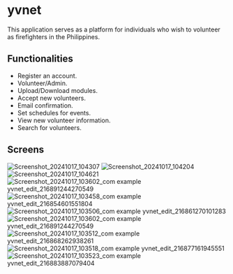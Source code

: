 # yvnet

This application serves as a platform for individuals who wish to volunteer as firefighters in the Philippines.

## Functionalities

- Register an account.
- Volunteer/Admin.
- Upload/Download modules.
- Accept new volunteers.
- Email confirmation.
- Set schedules for events.
- View new volunteer information.
- Search for volunteers.


## Screens



![Screenshot_20241017_104307](https://github.com/user-attachments/assets/69afb394-0702-432f-8eca-66a6b86126db)
![Screenshot_20241017_104204](https://github.com/user-attachments/assets/7c94173d-e6f1-4290-b4ba-2f51d44df0f5)
![Screenshot_20241017_104621](https://github.com/user-attachments/assets/8091b72b-1a52-4f1a-aa89-b71905cdf19d)
![Screenshot_20241017_103602_com example yvnet_edit_216891244270549](https://github.com/user-attachments/assets/e45aeee1-f649-44b7-9a5c-77d9df0c629d)
![Screenshot_20241017_103458_com example yvnet_edit_216854601551804](https://github.com/user-attachments/assets/3a3eecf3-f4b0-42ed-b9be-8d7a6a653fc9)
![Screenshot_20241017_103506_com example yvnet_edit_216861270101283](https://github.com/user-attachments/assets/b859c273-ce3f-4294-bb6d-24d75576bb40)
![Screenshot_20241017_103602_com example yvnet_edit_216891244270549](https://github.com/user-attachments/assets/59c12cf1-edc9-4a75-9014-2543a15d9dda)
![Screenshot_20241017_103512_com example yvnet_edit_216868262938261](https://github.com/user-attachments/assets/59af368a-0796-4ea7-a77c-1cb0f852f2ce)
![Screenshot_20241017_103518_com example yvnet_edit_216877161945551](https://github.com/user-attachments/assets/72a97a44-751e-4b35-851b-17f8dbab4e37)
![Screenshot_20241017_103523_com example yvnet_edit_216883887079404](https://github.com/user-attachments/assets/cda98735-08de-4df2-acb8-c151530912c7)
